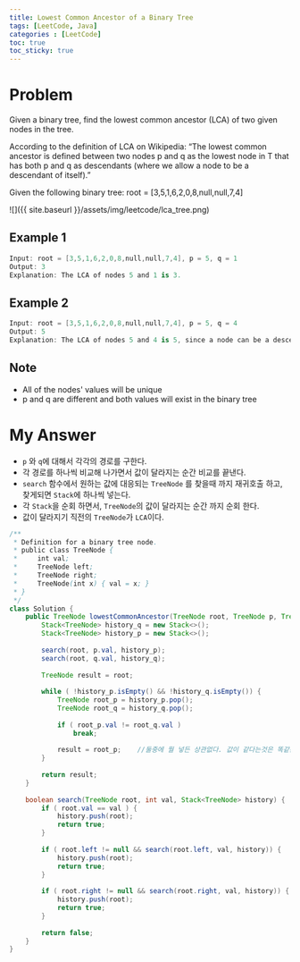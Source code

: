 ```yaml
---
title: Lowest Common Ancestor of a Binary Tree
tags: [LeetCode, Java]
categories : [LeetCode]
toc: true
toc_sticky: true
---
```


# Problem

Given a binary tree, find the lowest common ancestor (LCA) of two given nodes in the tree.

According to the definition of LCA on Wikipedia: “The lowest common ancestor is defined between two nodes p and q as the lowest node in T that has both p and q as descendants (where we allow a node to be a descendant of itself).”

Given the following binary tree:  root = [3,5,1,6,2,0,8,null,null,7,4]

![]({{ site.baseurl }}/assets/img/leetcode/lca_tree.png)

## Example 1

```swift
Input: root = [3,5,1,6,2,0,8,null,null,7,4], p = 5, q = 1
Output: 3
Explanation: The LCA of nodes 5 and 1 is 3.
```

## Example 2

```swift
Input: root = [3,5,1,6,2,0,8,null,null,7,4], p = 5, q = 4
Output: 5
Explanation: The LCA of nodes 5 and 4 is 5, since a node can be a descendant of itself according to the LCA definition.
```

## Note

* All of the nodes' values will be unique
* p and q are different and both values will exist in the binary tree


# My Answer

* `p` 와 `q`에 대해서 각각의 경로를 구한다.
* 각 경로를 하나씩 비교해 나가면서 값이 달라지는 순간 비교를 끝낸다.
* `search` 함수에서 원하는 값에 대응되는 `TreeNode` 를 찾을때 까지 재귀호출 하고, 찾게되면 `Stack`에 하나씩 넣는다.
* 각 `Stack`을 순회 하면서, `TreeNode`의 값이 달라지는 순간 까지 순회 한다.
* 값이 달라지기 직전의 `TreeNode`가 `LCA`이다.
  
```java
/**
 * Definition for a binary tree node.
 * public class TreeNode {
 *     int val;
 *     TreeNode left;
 *     TreeNode right;
 *     TreeNode(int x) { val = x; }
 * }
 */
class Solution {
    public TreeNode lowestCommonAncestor(TreeNode root, TreeNode p, TreeNode q) {
        Stack<TreeNode> history_q = new Stack<>();
        Stack<TreeNode> history_p = new Stack<>();
        
        search(root, p.val, history_p);
        search(root, q.val, history_q);
        
        TreeNode result = root;
        
        while ( !history_p.isEmpty() && !history_q.isEmpty()) {
            TreeNode root_p = history_p.pop();    
            TreeNode root_q = history_q.pop();    
            
            if ( root_p.val != root_q.val )
                break;
            
            result = root_p;    //둘중에 뭘 넣든 상관없다. 값이 같다는것은 똑같은 객체라는 것이니까.
        }
            
        return result;
    }
    
    boolean search(TreeNode root, int val, Stack<TreeNode> history) {
        if ( root.val == val ) {
            history.push(root);
            return true;
        }
            
        if ( root.left != null && search(root.left, val, history)) {
            history.push(root);
            return true;
        }
        
        if ( root.right != null && search(root.right, val, history)) {
            history.push(root);
            return true;
        }
        
        return false;
    }
}
```
